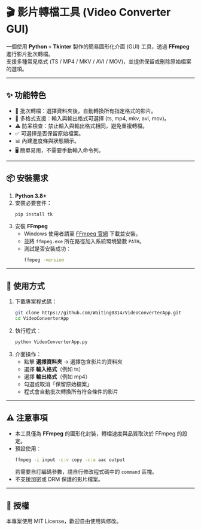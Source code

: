 # 🎬 影片轉檔工具 (Video Converter GUI)

一個使用 **Python + Tkinter** 製作的簡易圖形化介面 (GUI) 工具，透過 **FFmpeg** 進行影片批次轉檔。  
支援多種常見格式 (TS / MP4 / MKV / AVI / MOV)，並提供保留或刪除原始檔案的選項。

---

## ✨ 功能特色
- 📂 批次轉檔：選擇資料夾後，自動轉換所有指定格式的影片。  
- 🔄 多格式支援：輸入與輸出格式可選擇 (ts, mp4, mkv, avi, mov)。  
- ⚠️ 防呆檢查：禁止輸入與輸出格式相同，避免重複轉檔。  
- ✅ 可選擇是否保留原始檔案。  
- 📊 內建進度條與狀態顯示。  
- 🖥️ 簡單易用，不需要手動輸入命令列。  

---

## 📦 安裝需求
1. **Python 3.8+**  
2. 安裝必要套件：
   ```bash
   pip install tk
   ```
3. 安裝 **FFmpeg**  
   - Windows 使用者請至 [FFmpeg 官網](https://ffmpeg.org/download.html) 下載並安裝。  
   - 並將 `ffmpeg.exe` 所在路徑加入系統環境變數 `PATH`。  
   - 測試是否安裝成功：
     ```bash
     ffmpeg -version
     ```

---

## 🚀 使用方式
1. 下載專案程式碼：
   ```bash
   git clone https://github.com/Waiting0314/VideoConverterApp.git
   cd VideoConverterApp
   ```
2. 執行程式：
   ```bash
   python VideoConverterApp.py
   ```
3. 介面操作：
   - 點擊 **選擇資料夾** → 選擇包含影片的資料夾  
   - 選擇 **輸入格式**（例如 ts）  
   - 選擇 **輸出格式**（例如 mp4）  
   - 勾選或取消「保留原始檔案」  
   - 程式會自動批次轉換所有符合條件的影片  

---

## ⚠️ 注意事項
- 本工具僅為 **FFmpeg** 的圖形化封裝，轉檔速度與品質取決於 FFmpeg 的設定。  
- 預設使用：
  ```bash
  ffmpeg -i input -c:v copy -c:a aac output
  ```
  若需要自訂編碼參數，請自行修改程式碼中的 `command` 區塊。  
- 不支援加密或 DRM 保護的影片檔案。  

---

## 📄 授權
本專案使用 MIT License，歡迎自由使用與修改。  
